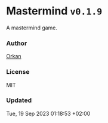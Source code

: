 # Mastermind `v0.1.9`

A mastermind game.

### Author

[Orkan](https://github.com/orkan)

### License

MIT

### Updated

Tue, 19 Sep 2023 01:18:53 +02:00
